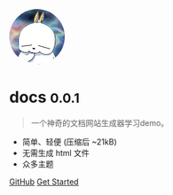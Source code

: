 <!-- _coverpage.md -->

<img src="img/logo.png" style="width:100px; height: 100px; border-radius: 50%; box-shadow: ">

# docs <small>0.0.1</small>

> 一个神奇的文档网站生成器学习demo。

- 简单、轻便 (压缩后 ~21kB)
- 无需生成 html 文件
- 众多主题

[GitHub](https://github.com/yilua/docs/)
[Get Started](/)